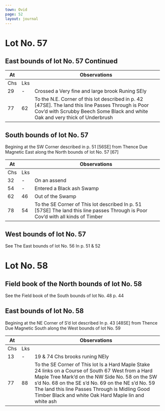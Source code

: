 ```yaml
---
town: Ovid
page: 52
layout: journal
---
```


# Lot No. 57

## East bounds of lot No. 57 Continued

| At |    | Observations |
| -- | -- | ------------ |
| Chs | Lks | |
29 | - | Crossed a Very fine and large brook Runing SEly
77 | 62 | To the N.E. Corner of this lot described in p. 42 [47SE]. The land this line Passes Through is Poor Cov’d with Scrubby Beech Some Black and white Oak and very thick of Underbrush

## South bounds of lot No. 57

Begining at the SW Corner described in p. 51 [56SE] from Thence Due Magnetic East along the North bounds of lot No. 57 [67]

| At |    | Observations |
| -- | -- | ------------ |
| Chs | Lks | |
32 | - | On an assend
54 | - | Entered a Black ash Swamp
62 | 46 | Out of the Swamp
78 | 54 | To the SE Corner of This lot described In p. 51 [57SE] The land this line passes Through is Poor Cov’d with all kinds of Timber

## West bounds of lot No. 57
See The East bounds of lot No. 56 In p. 51 & 52

# Lot No. 58

## Field book of the North bounds of lot No. 58

See the Field book of the South bounds of lot No. 48 p. 44

## East bounds of lot No. 58

Begining at the NE Corner of S’d lot described In p. 43 [48SE] from Thence Due Magnetic South along the West bounds of lot No. 59

| At |    | Observations |
| -- | -- | ------------ |
| Chs | Lks | |
13 | - | 19 & 74 Chs brooks runing NEly
77 | 88 | To the SE Corner of This lot Is a Hard Maple Stake 24 links on a Course of South 67 West from a Hard Maple Tree Mark’d on the NW Side No. 58 on the SW s’d No. 68 on the SE s’d No. 69 on the NE s’d No. 59 The land this line Passes Through is Midling Good Timber Black and white Oak Hard Maple lin and white ash

